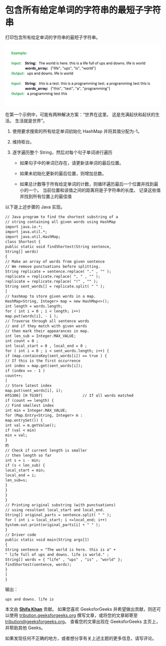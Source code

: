 # 包含所有给定单词的字符串的最短子字符串

打印包含所有给定单词的字符串的最短子字符串。

![](img/244ab3390a4cb1b1c85d3d980b9bdc36.png)

在第一个示例中，可能有两种解决方案：“世界在这里。 这是充满起伏和起伏的生活。 生活就是世界”。

1.  使用要求搜索的所有给定单词初始化 HashMap 并将其值分配为-1。

2.  维持柜台。

3.  逐字遍历整个 String，然后对每个句子单词进行遍历

    *   如果句子中的单词已存在，请更新该单词的最后位置。

    *   如果未初始化更新的最后位置，则增加总数。

    *   如果总计数等于所有给定单词的计数，则循环遍历最后一个位置并找到最小的一个。 当前位置和该值之间的距离将是子字符串的长度。 记录这些值并找到所有位置上的最佳值

以下是上述步骤的 Java 实现。

```
// Java program to find the shortest substring of a
// string containing all given words using HashMap
import java.io.*;
import java.util.*;
import java.util.HashMap;
class Shortest {
public static void findShortest(String sentence,
String[] words)
{
// Make an array of words from given sentence
// We remove punctuations before splitting.
String replicate = sentence.replace( "." , "" );
replicate = replicate.replace( ", " , "" );
replicate = replicate.replace( "!" , "" );
String sent_words[] = replicate.split( " " );
[
// hashmap to store given words in a map.
HashMap<String, Integer> map = new HashMap<>();
int length = words.length;
for ( int i = 0 ; i < length; i++)
map.put(words[i], - 1 );
// Traverse through all sentence words
// and if they match with given words
// then mark their appearances in map.
int len_sub = Integer.MAX_VALUE;
int count = 0 ;
int local_start = 0 , local_end = 0 ;
for ( int i = 0 ; i < sent_words.length; i++) {
if (map.containsKey(sent_words[i]) == true ) {
// If this is the first occurrence
int index = map.get(sent_words[i]);
if (index == - 1 )
count++;
[
// Store latest index
map.put(sent_words[i], i);
HTG306] [H TG307]                  // If all words matched
if (count == length) {
// Find smallest index
int min = Integer.MAX_VALUE;
for (Map.Entry<String, Integer> m :
map.entrySet()) {
int val = m.getValue();
if (val < min)
min = val;
}
的
// Check if current length is smaller
// then length so far
int s = i - min;
if (s < len_sub) {
local_start = min;
local_end = i;
len_sub=s;
}
}
}
}
// Printing original substring (with punctuations)
// using resultant local_start and local_end.
String[] original_parts = sentence.split( " " );
for ( int i = local_start; i <=local_end; i++)
System.out.print(original_parts[i] + " " );
}
// Driver code
public static void main(String args[])
{
String sentence = "The world is here. this is a" +
" life full of ups and downs. life is world." ;
String[] words = { "life" , "ups" , "is" , "world" };
findShortest(sentence, words);
}
[
}
```

输出：

```
ups and downs. life is 
```

本文由 [**Shifa Khan**](https://auth.geeksforgeeks.org/profile.php?user=Apple0710) 贡献。 如果您喜欢 GeeksforGeeks 并希望做出贡献，则还可以使用 [tribution.geeksforgeeks.org](http://www.contribute.geeksforgeeks.org) 撰写文章，或将您的文章邮寄至 tribution@geeksforgeeks.org。 查看您的文章出现在 GeeksforGeeks 主页上，并帮助其他 Geeks。

如果发现任何不正确的地方，或者想分享有关上述主题的更多信息，请写评论。

